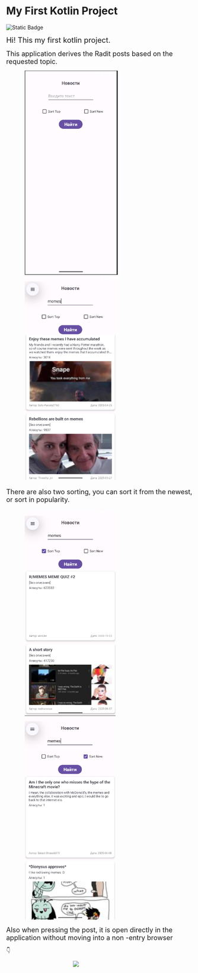 <h1>My First Kotlin Project</h1>

![Static Badge](https://img.shields.io/badge/Kotlin-2.1_-purple)

<span style = "font-size: 20px">Hi! This my first  kotlin project.</span>

<span style = "font-size: 18px">This application derives the Radit posts based on the requested topic.</span>

<div>
    <img src='images/image.png' style='margin-left:50px;height:550px;weight:600px'>
    <img src='images/image-1.png' style='margin-left:50px;height:550px;weight:600px'>
</div>


<p style = "font-size: 18px">There are also two sorting, you can sort it from the newest, or sort in popularity.</p>

<div>
    <img src='images/image-2.png' style='margin-left:50px;height:550px;weight:600px'>
    <img src='images/image-3.png' style='margin-left:50px;height:550px;weight:600px'>
</div>

<span style = "font-size: 18px">Also when pressing the post, it is open directly in the application without moving into a non -entry browser</span>

:point_down:

<img src='images/Screen.gif' style='margin-left:180px;height:550px;weight:600px'>
